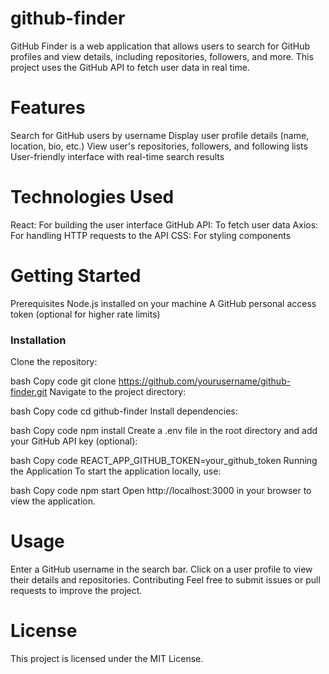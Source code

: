 # github-finder

GitHub Finder is a web application that allows users to search for GitHub profiles and view details, including repositories, followers, and more. This project uses the GitHub API to fetch user data in real time.

# Features

Search for GitHub users by username
Display user profile details (name, location, bio, etc.)
View user's repositories, followers, and following lists
User-friendly interface with real-time search results
# Technologies Used
React: For building the user interface
GitHub API: To fetch user data
Axios: For handling HTTP requests to the API
CSS: For styling components
# Getting Started
Prerequisites
Node.js installed on your machine
A GitHub personal access token (optional for higher rate limits)
### Installation
Clone the repository:

bash
Copy code
git clone https://github.com/yourusername/github-finder.git
Navigate to the project directory:

bash
Copy code
cd github-finder
Install dependencies:

bash
Copy code
npm install
Create a .env file in the root directory and add your GitHub API key (optional):

bash
Copy code
REACT_APP_GITHUB_TOKEN=your_github_token
Running the Application
To start the application locally, use:

bash
Copy code
npm start
Open http://localhost:3000 in your browser to view the application.

# Usage

Enter a GitHub username in the search bar.
Click on a user profile to view their details and repositories.
Contributing
Feel free to submit issues or pull requests to improve the project.

# License

This project is licensed under the MIT License.
